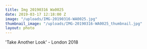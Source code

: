 ```yaml
---
title: Img 20190316 Wa0025
date: 2019-03-17 12:18:00 Z
image: "/uploads/IMG-20190316-WA0025.jpg"
thumbnail_image: "/uploads/IMG-20190316-WA0025_thumbnail.jpg"
layout: photo
---
```


'Take Another Look' - London 2018